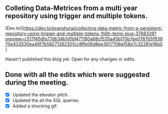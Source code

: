 ## Colleting Data-Metrices from a multi year repository using trigger and multiple tokens.

(Dev.to)[https://dev.to/pranshuraj/collecting-data-metric-from-a-persistent-repository-using-trigger-and-multiple-tokens-1h6h-temp-slug-3768339?preview=c517f45dfa77db34b1d1bf471180a68cf535a45b170b7ee0787b5f93970e433530ea49f7b58271262301cc8ffe06d8ee3617706e158e7c32281e16b0]

Haven't published this blog yet.
Open for any changes or edits.


## Done with all the edits which were suggested during the meeting.
- [x]  Updated the elevator pitch.
- [x]  Updated the all the SQL queries. 
- [x]  Added a shocking gif.
